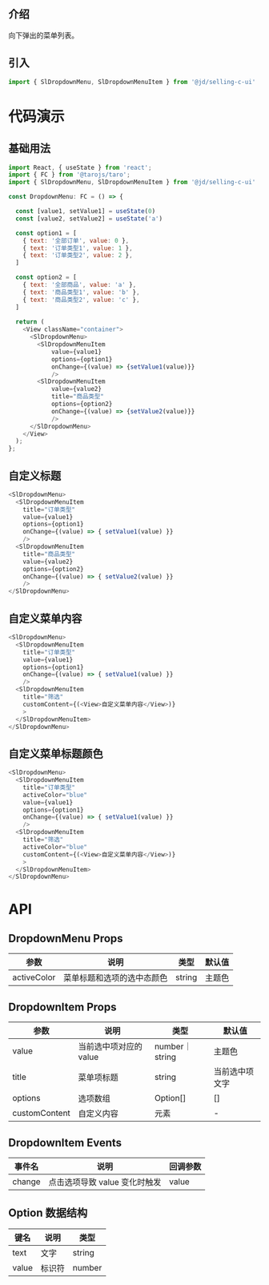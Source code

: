 
## 介绍
向下弹出的菜单列表。
## 引入
```js
import { SlDropdownMenu, SlDropdownMenuItem } from '@jd/selling-c-ui'
```
# 代码演示
## 基础用法
```js
import React, { useState } from 'react';
import { FC } from '@tarojs/taro';
import { SlDropdownMenu, SlDropdownMenuItem } from '@jd/selling-c-ui'

const DropdownMenu: FC = () => {

  const [value1, setValue1] = useState(0)
  const [value2, setValue2] = useState('a')

  const option1 = [
    { text: '全部订单', value: 0 },
    { text: '订单类型1', value: 1 },
    { text: '订单类型2', value: 2 },
  ]

  const option2 = [
    { text: '全部商品', value: 'a' },
    { text: '商品类型1', value: 'b' },
    { text: '商品类型2', value: 'c' },
  ]
 
  return (
    <View className="container">
      <SlDropdownMenu>
        <SlDropdownMenuItem 
            value={value1} 
            options={option1} 
            onChange={(value) => {setValue1(value)}} 
            />
        <SlDropdownMenuItem 
            value={value2} 
            title="商品类型" 
            options={option2} 
            onChange={(value) => {setValue2(value)}} 
            />
      </SlDropdownMenu>
    </View>
  );
};
```
## 自定义标题
```js
<SlDropdownMenu>
  <SlDropdownMenuItem 
    title="订单类型" 
    value={value1} 
    options={option1} 
    onChange={(value) => { setValue1(value) }} 
    />
  <SlDropdownMenuItem 
    title="商品类型" 
    value={value2} 
    options={option2} 
    onChange={(value) => { setValue2(value) }} 
    />
</SlDropdownMenu>
```
## 自定义菜单内容
```js
<SlDropdownMenu>
  <SlDropdownMenuItem 
    title="订单类型" 
    value={value1} 
    options={option1} 
    onChange={(value) => { setValue1(value) }} 
    />
  <SlDropdownMenuItem 
    title="筛选" 
    customContent={(<View>自定义菜单内容</View>)}
    >
  </SlDropdownMenuItem>
</SlDropdownMenu>
```

## 自定义菜单标题颜色
```js
<SlDropdownMenu>
  <SlDropdownMenuItem 
    title="订单类型" 
    activeColor="blue"
    value={value1} 
    options={option1} 
    onChange={(value) => { setValue1(value) }} 
    />
  <SlDropdownMenuItem 
    title="筛选" 
    activeColor="blue"
    customContent={(<View>自定义菜单内容</View>)}
    >
  </SlDropdownMenuItem>
</SlDropdownMenu>
```
# API
## DropdownMenu Props
|  参数   | 说明  | 类型 | 默认值 |
|  ----  | ----  | ---- | ---- |
| activeColor | 菜单标题和选项的选中态颜色 | string | 主题色 |

## DropdownItem Props
|  参数   | 说明  | 类型 | 默认值 |
|  ----  | ----  | ---- | ---- |
| value | 当前选中项对应的 value | number｜string | 主题色 |
| title | 菜单项标题 | 	string | 当前选中项文字 |
| options | 选项数组 | 	Option[] | [] |
| customContent | 自定义内容 | 	元素 | - |

## DropdownItem Events
|  事件名   | 说明  | 回调参数 |
|  ----  | ----  | ---- |
| change | 点击选项导致 value 变化时触发 | value |

## Option 数据结构
|  键名   | 说明  | 类型 |
|  ----  | ----  | ---- |
| text | 文字 | string | 
| value | 标识符 | number | string |
